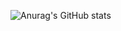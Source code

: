 ![Anurag's GitHub stats](https://github-readme-stats.vercel.app/api?username=thalysrd&show_icons=true&theme=tokyonight)
